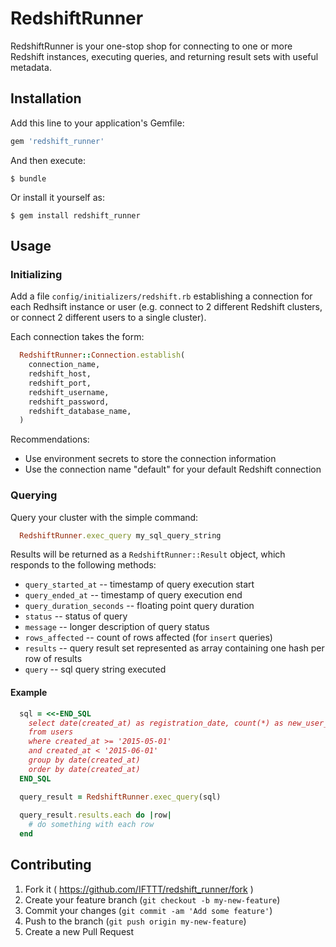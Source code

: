 # RedshiftRunner

RedshiftRunner is your one-stop shop for connecting to one or more Redshift instances, executing queries, and returning result sets with useful metadata.

## Installation

Add this line to your application's Gemfile:

```ruby
gem 'redshift_runner'
```

And then execute:

    $ bundle

Or install it yourself as:

    $ gem install redshift_runner

## Usage


### Initializing 

Add a file `config/initializers/redshift.rb` establishing a connection for each Redhsift instance or user (e.g. connect to 2 different Redshift clusters, or connect 2 different users to a single cluster).

Each connection takes the form:

```ruby
  RedshiftRunner::Connection.establish(
    connection_name,
    redshift_host,
    redshift_port,
    redshift_username,
    redshift_password,
    redshift_database_name,
  )
```

Recommendations:
 * Use environment secrets to store the connection information
 * Use the connection name "default" for your default Redshift connection

### Querying

Query your cluster with the simple command:

```ruby
  RedshiftRunner.exec_query my_sql_query_string
```

Results will be returned as a `RedshiftRunner::Result` object, which responds to the following methods: 

 * `query_started_at` -- timestamp of query execution start
 * `query_ended_at` -- timestamp of query execution end
 * `query_duration_seconds` -- floating point query duration
 * `status` -- status of query
 * `message` -- longer description of query status
 * `rows_affected` -- count of rows affected (for `insert` queries)
 * `results` -- query result set represented as array containing one hash per row of results
 * `query` -- sql query string executed


#### Example

```ruby
  sql = <<-END_SQL
    select date(created_at) as registration_date, count(*) as new_user_count
    from users
    where created_at >= '2015-05-01'
    and created_at < '2015-06-01'
    group by date(created_at)
    order by date(created_at)
  END_SQL

  query_result = RedshiftRunner.exec_query(sql)
  
  query_result.results.each do |row|
    # do something with each row
  end
```


## Contributing

1. Fork it ( https://github.com/IFTTT/redshift_runner/fork )
2. Create your feature branch (`git checkout -b my-new-feature`)
3. Commit your changes (`git commit -am 'Add some feature'`)
4. Push to the branch (`git push origin my-new-feature`)
5. Create a new Pull Request
